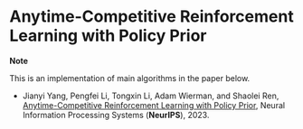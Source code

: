 # Anytime-Competitive Reinforcement Learning with Policy Prior

**Note**

This is an implementation of main algorithms in the paper below.
* Jianyi Yang, Pengfei Li, Tongxin Li, Adam Wierman, and Shaolei Ren, [Anytime-Competitive Reinforcement Learning with Policy Prior](https://arxiv.org/abs/2311.01568), Neural Information Processing
Systems (**NeurIPS**), 2023. 

